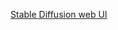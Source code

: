 
[Stable Diffusion web UI](https://github.com/AUTOMATIC1111/stable-diffusion-webui?tab=readme-ov-file)